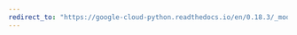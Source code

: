 ```yaml
---
redirect_to: "https://google-cloud-python.readthedocs.io/en/0.18.3/_modules/gcloud/bigtable/table.html"
---
```


